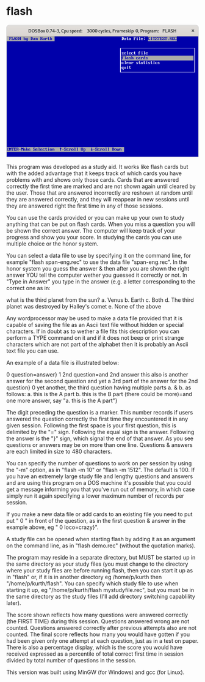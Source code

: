 # flash

![screenshot](docs/assets/images/runFlashOnDOSBox.png?raw=true)

This program was developed as a study aid. It works like flash cards but
with the added advantage that it keeps track of which cards you have
problems with and shows only those cards. Cards that are answered
correctly the first time are marked and are not shown again until
cleared by the user. Those that are answered incorrectly are reshown at
random until they are answered correctly, and they will reappear in new
sessions until they are answered right the first time in any of those
sessions.

You can use the cards provided or you can make up your own to study
anything that can be put on flash cards. When you miss a question you
will be shown the correct answer. The computer will keep track of your
progress and show you your score. In studying the cards you can use
multiple choice or the honor system.

You can select a data file to use by specifying it on the command line,
for example "flash span-eng.rec" to use the data file "span-eng.rec". In
the honor system you guess the answer & then after you are shown the
right answer YOU tell the computer wether you guessed it correctly or
not. In "Type in Answer" you type in the answer (e.g. a letter corresponding 
to the correct one as in:

what is the third planet from the sun?
a. Venus
b. Earth
c. Both
d. The third planet was destroyed by Halley's comet 
e. None of the above

Any wordprocessor may be used to make a data file provided that it is
capable of saving the file as an Ascii text file without hidden or
special characters.  If in doubt as to wether a file fits this
description you can perform a TYPE command on it and if it does not beep
or print strange characters which are not part of the alphabet then it
is probably an Ascii text file you can use.

An example of a data file is illustrated below:

 0 question=answer} 
 1 2nd question=and 2nd answer
this also is another answer for the second question
and yet a 3rd part of the answer for the 2nd question} 
 0 yet another, the third question
having multiple parts a. & b. as follows:
a. this is the A part
b. this is the B part
(there could be more)=and one more answer, say "a. this is the A part"}

The digit preceding the question is a marker. This number
records if users answered the question correctly the first
time they encountered it in any given session. Following the first space
is your first question, this is delimited by the "=" sign. Following the
equal sign is the answer. Following the answer is the "}" sign, which signal
the end of that answer. As you see questions or answers may be on more than
one line. Questions & answers are each limited in size to 480 characters.

You can specify the number of questions to work on per session by using
the "-m" option, as in "flash -m 10" or "flash -m 1512".  The default is
100. If you have an extremely large study file and lengthy questions and
answers and are using this program on a DOS machine it's possible that
you could get a message informing you that you've run out of memory, in
which case simply run it again specifying a lower maximum number of
records per session.

If you make a new data file or add cards to an existing file you need to
put put " 0 " in front of the question, as in the first question & answer
in the example above, eg " 0 loco=crazy}".

A study file can be opened when starting flash by adding it as an
argument on the command line, as in "flash demo.rec" (without the quotation marks).

The program may reside in a separate directory, but MUST be started up
in the same directory as your study files (you must change to the
directory where your study files are before running flash, then you can
start it up as in "flash" or, if it is in another directory eg
/home/p/kurth then "/home/p/kurth/flash".  You can specify which study
file to use when starting it up, eg "/home/p/kurth/flash mystudyfile.rec", 
but you must be in the same directory as the study files (I'll add directory 
switching capablility later).

The score shown reflects how many questions were answered correctly (the FIRST
TIME) during this session. Questions answered wrong are not counted. Questions
answered correctly after previous attempts also are not counted. The final 
score reflects how many you would have gotten if you had been given only one 
attempt at each question, just as in a test on paper. There is also a 
percentage display, which is the score you would have received expressed as
a percentile of total correct first time in session divided by total number
of questions in the session.

This version was built using MinGW (for Windows) and gcc (for Linux). 

